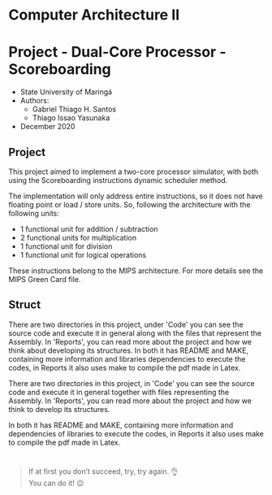 # **Computer Architecture II** 
# **Project - Dual-Core Processor - Scoreboarding**
* State University of Maringá  
* Authors:
  * Gabriel Thiago H. Santos 
  * Thiago Issao Yasunaka  
* December 2020

  
## Project
This project aimed to implement a two-core processor simulator, with both using the Scoreboarding instructions dynamic scheduler method.

The implementation will only address entire instructions, so it does not have floating point or load / store units. So, following the architecture with the following units:
* 1 functional unit for addition / subtraction
* 2 functional units for multiplication
* 1 functional unit for division
* 1 functional unit for logical operations

These instructions belong to the MIPS architecture. For more details see the MIPS Green Card file.

## Struct
There are two directories in this project, under 'Code' you can see the source code and execute it in general along with the files that represent the Assembly. In 'Reports', you can read more about the project and how we think about developing its structures.
In both it has README and MAKE, containing more information and libraries dependencies to execute the codes, in Reports it also uses make to compile the pdf made in Latex.

There are two directories in this project, in 'Code' you can see the source code and execute it in general together with files representing the Assembly. In 'Reports', you can read more about the project and how we think to develop its structures.

In both it has README and MAKE, containing more information and dependencies of libraries to execute the codes, in Reports it also uses make to compile the pdf made in Latex.

#
> If at first you don’t succeed, try, try again. :ok_hand:  
> You can do it! :wink: